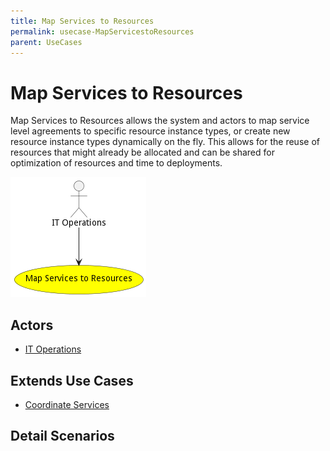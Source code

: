 ```yaml
---
title: Map Services to Resources
permalink: usecase-MapServicestoResources
parent: UseCases
---
```

# Map Services to Resources

Map Services to Resources allows the system and actors to map service level agreements to specific resource instance types, or create new resource instance types dynamically on the fly. This allows for the reuse of resources that might already be allocated and can be shared for optimization of resources and time to deployments.

![Activities Diagram](./activities.png)

## Actors

* [IT Operations](actor-itops)





## Extends Use Cases

* [Coordinate Services](usecase-CoordinateServices)







## Detail Scenarios






